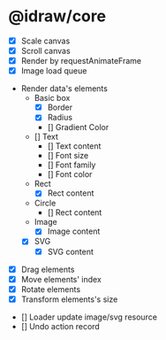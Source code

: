 # @idraw/core

- [x] Scale canvas
- [x] Scroll canvas
- [x] Render by requestAnimateFrame
- [x] Image load queue
- Render data's elements
  - Basic box
    - [x] Border
    - [x] Radius
    - [] Gradient Color
  - [] Text
    - [] Text content
    - [] Font size
    - [] Font family
    - [] Font color
  - Rect
    - [x] Rect content
  - Circle
    - [] Rect content
  - Image
    - [x] Image content
  - [x] SVG
    - [x] SVG content
- [x] Drag elements
- [x] Move elements' index
- [x] Rotate elements
- [x] Transform elements's size
- [] Loader update image/svg resource
- [] Undo action record
